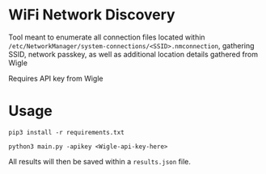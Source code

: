 # WiFi Network Discovery

Tool meant to enumerate all connection files located within `/etc/NetworkManager/system-connections/<SSID>.nmconnection`, gathering SSID, network passkey, as well as additional location details gathered from Wigle

Requires API key from Wigle

# Usage

`pip3 install -r requirements.txt`

`python3 main.py -apikey <Wigle-api-key-here>`

All results will then be saved within a `results.json` file.
